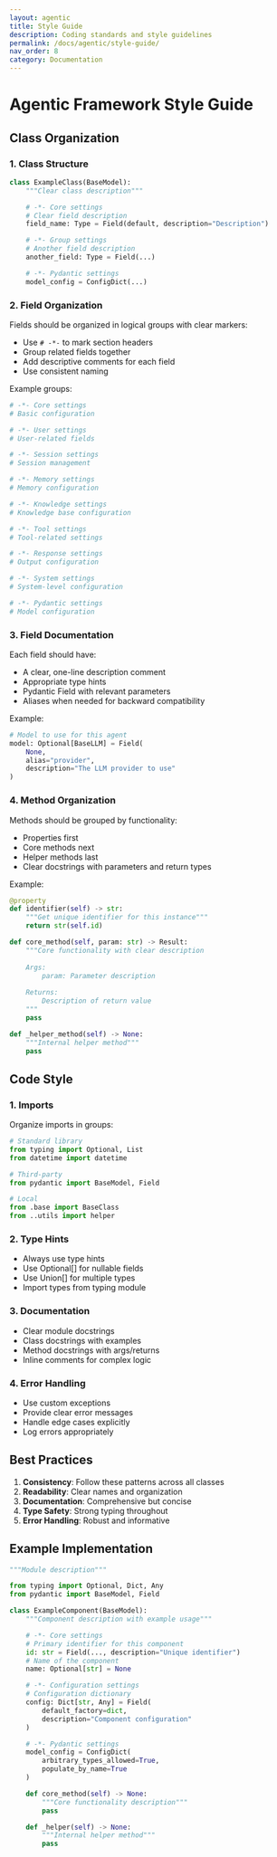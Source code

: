 ```yaml
---
layout: agentic
title: Style Guide
description: Coding standards and style guidelines
permalink: /docs/agentic/style-guide/
nav_order: 8
category: Documentation
---
```


# Agentic Framework Style Guide

## Class Organization

### 1. Class Structure
```python
class ExampleClass(BaseModel):
    """Clear class description"""

    # -*- Core settings
    # Clear field description
    field_name: Type = Field(default, description="Description")

    # -*- Group settings
    # Another field description
    another_field: Type = Field(...)

    # -*- Pydantic settings
    model_config = ConfigDict(...)
```

### 2. Field Organization

Fields should be organized in logical groups with clear markers:
- Use `# -*-` to mark section headers
- Group related fields together
- Add descriptive comments for each field
- Use consistent naming

Example groups:
```python
# -*- Core settings
# Basic configuration

# -*- User settings
# User-related fields

# -*- Session settings
# Session management

# -*- Memory settings
# Memory configuration

# -*- Knowledge settings
# Knowledge base configuration

# -*- Tool settings
# Tool-related settings

# -*- Response settings
# Output configuration

# -*- System settings
# System-level configuration

# -*- Pydantic settings
# Model configuration
```

### 3. Field Documentation

Each field should have:
- A clear, one-line description comment
- Appropriate type hints
- Pydantic Field with relevant parameters
- Aliases when needed for backward compatibility

Example:
```python
# Model to use for this agent
model: Optional[BaseLLM] = Field(
    None,
    alias="provider",
    description="The LLM provider to use"
)
```

### 4. Method Organization

Methods should be grouped by functionality:
- Properties first
- Core methods next
- Helper methods last
- Clear docstrings with parameters and return types

Example:
```python
@property
def identifier(self) -> str:
    """Get unique identifier for this instance"""
    return str(self.id)

def core_method(self, param: str) -> Result:
    """Core functionality with clear description
    
    Args:
        param: Parameter description
        
    Returns:
        Description of return value
    """
    pass

def _helper_method(self) -> None:
    """Internal helper method"""
    pass
```

## Code Style

### 1. Imports
Organize imports in groups:
```python
# Standard library
from typing import Optional, List
from datetime import datetime

# Third-party
from pydantic import BaseModel, Field

# Local
from .base import BaseClass
from ..utils import helper
```

### 2. Type Hints
- Always use type hints
- Use Optional[] for nullable fields
- Use Union[] for multiple types
- Import types from typing module

### 3. Documentation
- Clear module docstrings
- Class docstrings with examples
- Method docstrings with args/returns
- Inline comments for complex logic

### 4. Error Handling
- Use custom exceptions
- Provide clear error messages
- Handle edge cases explicitly
- Log errors appropriately

## Best Practices

1. **Consistency**: Follow these patterns across all classes
2. **Readability**: Clear names and organization
3. **Documentation**: Comprehensive but concise
4. **Type Safety**: Strong typing throughout
5. **Error Handling**: Robust and informative

## Example Implementation

```python
"""Module description"""

from typing import Optional, Dict, Any
from pydantic import BaseModel, Field

class ExampleComponent(BaseModel):
    """Component description with example usage"""

    # -*- Core settings
    # Primary identifier for this component
    id: str = Field(..., description="Unique identifier")
    # Name of the component
    name: Optional[str] = None

    # -*- Configuration settings
    # Configuration dictionary
    config: Dict[str, Any] = Field(
        default_factory=dict,
        description="Component configuration"
    )

    # -*- Pydantic settings
    model_config = ConfigDict(
        arbitrary_types_allowed=True,
        populate_by_name=True
    )

    def core_method(self) -> None:
        """Core functionality description"""
        pass

    def _helper(self) -> None:
        """Internal helper method"""
        pass
```
